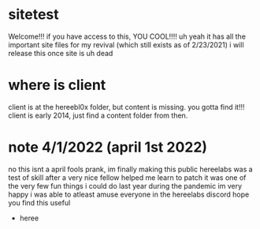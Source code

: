 # sitetest
Welcome!!! 
if you have access to this, YOU COOL!!!!
uh yeah it has all the important site files for my revival (which still exists as of 2/23/2021)
i will release this once site is uh dead
# where is client
client is at the hereebl0x folder, but content is missing. you gotta find it!!! client is early 2014, just find a content folder from then.
# note 4/1/2022 (april 1st 2022)
no this isnt a april fools prank, im finally making this public
hereelabs was a test of skill after a very nice fellow helped me learn to patch
it was one of the very few fun things i could do last year during the pandemic
im very happy i was able to atleast amuse everyone in the hereelabs discord
hope you find this useful
- heree

